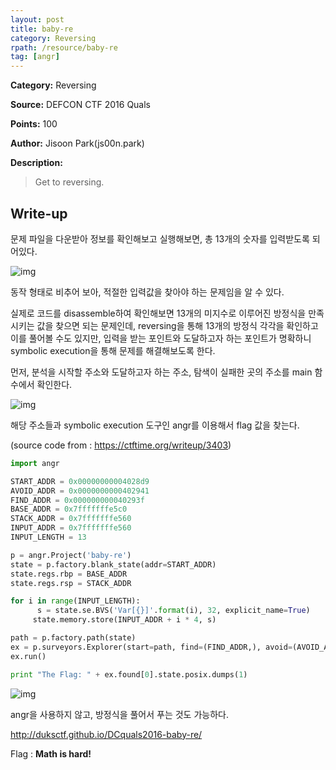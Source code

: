 ```yaml
---
layout: post
title: baby-re
category: Reversing
rpath: /resource/baby-re
tag: [angr] 
---
```


**Category:** Reversing

**Source:** DEFCON CTF 2016 Quals

**Points:** 100

**Author:** Jisoon Park(js00n.park)

**Description:** 

>Get to reversing.

## Write-up

문제 파일을 다운받아 정보를 확인해보고 실행해보면, 총 13개의 숫자를 입력받도록 되어있다.

![img]({{page.rpath|prepend:site.baseurl}}/file.png)

동작 형태로 비추어 보아, 적절한 입력값을 찾아야 하는 문제임을 알 수 있다.

실제로 코드를 disassemble하여 확인해보면 13개의 미지수로 이루어진 방정식을 만족시키는 값을 찾으면 되는 문제인데, reversing을 통해 13개의 방정식 각각을 확인하고 이를 풀어볼 수도 있지만, 입력을 받는 포인트와 도달하고자 하는 포인트가 명확하니 symbolic execution을 통해 문제를 해결해보도록 한다.

먼저, 분석을 시작할 주소와 도달하고자 하는 주소, 탐색이 실패한 곳의 주소를 main 함수에서 확인한다.

![img]({{page.rpath|prepend:site.baseurl}}/main.png)

해당 주소들과 symbolic execution 도구인 angr를 이용해서 flag 값을 찾는다.

(source code from : https://ctftime.org/writeup/3403)
```python
import angr

START_ADDR = 0x00000000004028d9
AVOID_ADDR = 0x0000000000402941
FIND_ADDR = 0x000000000040293f
BASE_ADDR = 0x7fffffffe5c0
STACK_ADDR = 0x7fffffffe560
INPUT_ADDR = 0x7fffffffe560
INPUT_LENGTH = 13

p = angr.Project('baby-re')
state = p.factory.blank_state(addr=START_ADDR)
state.regs.rbp = BASE_ADDR
state.regs.rsp = STACK_ADDR

for i in range(INPUT_LENGTH):    
      s = state.se.BVS('Var[{}]'.format(i), 32, explicit_name=True)      
     state.memory.store(INPUT_ADDR + i * 4, s)   

path = p.factory.path(state)
ex = p.surveyors.Explorer(start=path, find=(FIND_ADDR,), avoid=(AVOID_ADDR,0x00000000004025e0))
ex.run()

print "The Flag: " + ex.found[0].state.posix.dumps(1)
```

![img]({{page.rpath|prepend:site.baseurl}}/angr.png)

angr을 사용하지 않고, 방정식을 풀어서 푸는 것도 가능하다.

<http://duksctf.github.io/DCquals2016-baby-re/>

Flag : **Math is hard!**
